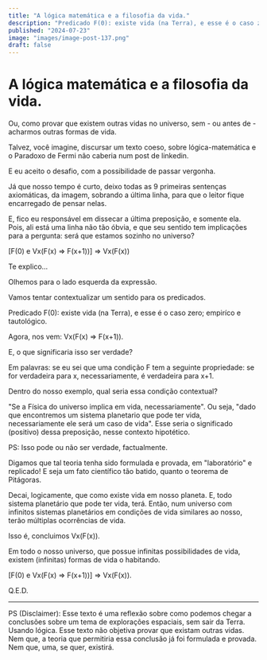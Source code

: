 ```yaml
---
title: "A lógica matemática e a filosofia da vida."
description: "Predicado F(0): existe vida (na Terra), e esse é o caso zero; empiríco e tautológico. Vx(F(x) => F(x+"
published: "2024-07-23"
image: "images/image-post-137.png"
draft: false
---
```


# A lógica matemática e a filosofia da vida.

Ou, como provar que existem outras vidas no universo, sem  - ou antes de - acharmos outras formas de vida.

Talvez, você imagine, discursar um texto coeso, sobre lógica-matemática e o Paradoxo de Fermi não caberia num post de linkedin.

E eu aceito o desafio, com a possibilidade de passar vergonha.

Já que nosso tempo é curto, deixo todas as 9 primeiras sentenças axiomáticas, da imagem, sobrando a última linha, para que o leitor fique encarregado de pensar nelas.

E, fico eu responsável em dissecar a última preposição, e somente ela. Pois, ali está uma linha não tão óbvia, e que seu sentido tem implicações para a pergunta: será que estamos sozinho no universo? 

[F(0) e Vx(F(x) => F(x+1))] => Vx(F(x))

Te explico...

Olhemos para o lado esquerda da expressão.

Vamos tentar contextualizar um sentido para os predicados.

Predicado F(0): existe vida (na Terra), e esse é o caso zero; empiríco e tautológico.

Agora, nos vem: Vx(F(x) => F(x+1)).

E, o que significaria isso ser verdade? 

Em palavras: se eu sei que uma condição F tem a seguinte propriedade: se for verdadeira para x, necessariamente, é verdadeira para x+1.

Dentro do nosso exemplo, qual seria essa condição contextual? 

"Se a Física do universo implica em vida, necessariamente". Ou seja,  "dado que encontremos um sistema planetario que pode ter vida, necessariamente ele será um caso de vida". Esse seria o significado (positivo) dessa preposição, nesse contexto hipotético.

PS: Isso pode ou não ser verdade, factualmente.

Digamos que tal teoria tenha sido formulada e provada, em "laboratório" e replicado! E seja um fato científico tão batido, quanto o teorema de Pitágoras.

Decai, logicamente, que como existe vida em nosso planeta. E, todo sistema planetário que pode ter vida, terá. Então, num universo com infinitos sistemas planetários em condições de vida similares ao nosso, terão múltiplas ocorrências de vida.

Isso é, concluimos Vx(F(x)). 

Em todo o nosso universo, que possue infinitas possibilidades de vida, existem (infinitas) formas de vida o habitando.

[F(0) e Vx(F(x) => F(x+1))] => Vx(F(x)).

Q.E.D.

---------------

PS (Disclaimer): 
Esse texto é uma reflexão sobre como podemos chegar a conclusões sobre um tema de explorações espaciais, sem sair da Terra. Usando lógica. Esse texto não objetiva provar que existam outras vidas. Nem que, a teoria que permitiria essa conclusão já foi formulada e provada. Nem que, uma, se quer, existirá.


